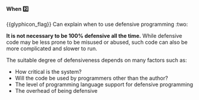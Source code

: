 <div id="title">

#### When :two:

<span id="prereqs"><dynamic-panel src="../what/unit-inElsewhere-asFlat.md" boilerplate header="%%{{glyphicon_education}} Implementation → Error Handling → Defensive Programming → What%%" /></span>

</div>
<span id="outcomes">{{glyphicon_flag}} Can explain when to use defensive programming :two:</span>

<div id="body">

**It is not necessary to be 100% defensive all the time.** While defensive code may be less prone to be misused or abused, such code can also be more complicated and slower to run.

The suitable degree of defensiveness depends on many factors such as:

* How critical is the system?
* Will the code be used by programmers other than the author?
* The level of programming language support for defensive programming
* The overhead of being defensive

</div>

<div id="extras">

<include src="exercises.md" />

</div>